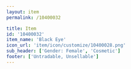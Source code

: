 ```yaml
---
layout: item
permalink: /10400032

title: Item
id: '10400032'
item_name: 'Black Eye'
icon_url: 'item/icon/customize/10400028.png'
sub_header: ['Gender: Female', 'Cosmetic']
footer: ['Untradable, Unsellable']
---
```

